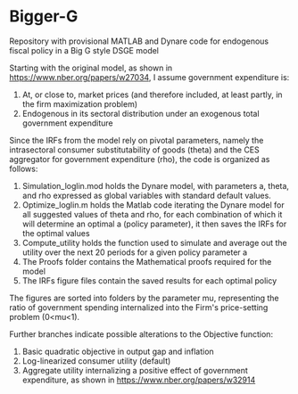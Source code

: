 # Bigger-G
Repository with provisional MATLAB and Dynare code for endogenous fiscal policy in a Big G style DSGE model 

Starting with the original model, as shown in https://www.nber.org/papers/w27034, I assume government expenditure is:
1. At, or close to, market prices (and therefore included, at least partly, in the firm maximization problem)
2. Endogenous in its sectoral distribution under an exogenous total government expenditure

Since the IRFs from the model rely on pivotal parameters, namely the intrasectoral consumer substitutability of goods (theta) and the CES aggregator for government expenditure (rho), the code is organized as follows:

1. Simulation_loglin.mod holds the Dynare model, with parameters a, theta, and rho expressed as global variables with standard default values.
2. Optimize_loglin.m holds the Matlab code iterating the Dynare model for all suggested values of theta and rho, for each combination of which it will determine an optimal a (policy parameter), it then saves the IRFs for the optimal values
3. Compute_utility holds the function used to simulate and average out the utility over the next 20 periods for a given policy parameter a
4. The Proofs folder contains the Mathematical proofs required for the model
5. The IRFs figure files contain the saved results for each optimal policy 

The figures are sorted into folders by the parameter mu, representing the ratio of government spending internalized into the Firm's price-setting problem (0<mu<1).

Further branches indicate possible alterations to the Objective function:
1. Basic quadratic objective in output gap and inflation
2. Log-linearized consumer utility (default)
3. Aggregate utility internalizing a positive effect of government expenditure, as shown in https://www.nber.org/papers/w32914 

